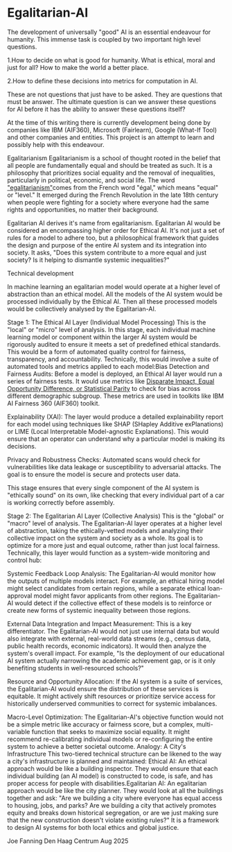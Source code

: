 # Egalitarian-AI
The development of universally "good" AI is an essential endeavour for humanity. This immense task is coupled by two important high level questions. 

1.How to decide on what is good for humanity. What is ethical, moral and just for all? How to make the world a better place. 

2.How to define these decisions into metrics for computation in AI. 

These are not questions that just have to be asked. They are questions that must be answer. The ultimate question is can we answer these questions for AI before it has the ability to answer these questions itself? 

At the time of this writing there is currently development being done by companies like IBM (AIF360), Microsoft (Fairlearn), Google (What-If Tool) and other companies and entities. This project is an attempt to learn and possibly help with this endeavour.

​Egalitarianism
Egalitarianism is a school of thought rooted in the belief that all people are fundamentally equal and should be treated as such. It is a philosophy that prioritizes social equality and the removal of inequalities, particularly in political, economic, and social life. 
​The word ["egalitarianism"](https://joefanning.github.io/Egalitarian-AI/researchresources.md)comes from the French word "égal," which means "equal" or "level." It emerged during the French Revolution in the late 18th century when people were fighting for a society where everyone had the same rights and opportunities, no matter their background.

Egalitarian AI derives it's name from egalitarianism. Egalitarian AI would be considered an encompassing higher order for Ethical AI.
It's not just a set of rules for a model to adhere too, but a philosophical framework that guides the design and purpose of the entire AI system and its integration into society. It asks, "Does this system contribute to a more equal and just society? Is it helping to dismantle systemic inequalities?"

Technical development

In machine learning an egalitarian model would operate at a higher level of abstraction than an ethical model.
All the models of the AI system would be processed individually by the Ethical AI. Then all these processed models would be collectively analysed by the Egalitarian-AI. 

Stage 1: The Ethical AI Layer (Individual Model Processing)
​This is the "local" or "micro" level of analysis. In this stage, each individual machine learning model or component within the larger AI system would be rigorously audited to ensure it meets a set of predefined ethical standards. This would be a form of automated quality control for fairness, transparency, and accountability.
​Technically, this would involve a suite of automated tools and metrics applied to each model:
​Bias Detection and Fairness Audits: Before a model is deployed, an Ethical AI layer would run a series of fairness tests. It would use metrics like [Disparate Impact, Equal Opportunity Difference, or Statistical Parity](https://joefanning.github.io/Egalitarian-AI/ethicalbiasmodels.md) to check for bias across different demographic subgroup. These metrics are used in toolkits like IBM AI Fairness 360 (AIF360) toolkit. 

​Explainability (XAI): The layer would produce a detailed explainability report for each model using techniques like SHAP (SHapley Additive exPlanations) or LIME (Local Interpretable Model-agnostic Explanations). This would ensure that an operator can understand why a particular model is making its decisions.

​Privacy and Robustness Checks: Automated scans would check for vulnerabilities like data leakage or susceptibility to adversarial attacks. The goal is to ensure the model is secure and protects user data.

​This stage ensures that every single component of the AI system is "ethically sound" on its own, like checking that every individual part of a car is working correctly before assembly.

​Stage 2: The Egalitarian AI Layer (Collective Analysis)
​This is the "global" or "macro" level of analysis. The Egalitarian-AI layer operates at a higher level of abstraction, taking the ethically-vetted models and analyzing their collective impact on the system and society as a whole. Its goal is to optimize for a more just and equal outcome, rather than just local fairness.
​Technically, this layer would function as a system-wide monitoring and control hub:

​Systemic Feedback Loop Analysis: The Egalitarian-AI would monitor how the outputs of multiple models interact. For example, an ethical hiring model might select candidates from certain regions, while a separate ethical loan-approval model might favor applicants from other regions. The Egalitarian-AI would detect if the collective effect of these models is to reinforce or create new forms of systemic inequality between those regions.

​External Data Integration and Impact Measurement: This is a key differentiator. The Egalitarian-AI would not just use internal data but would also integrate with external, real-world data streams (e.g., census data, public health records, economic indicators). It would then analyze the system's overall impact. For example, "Is the deployment of our educational AI system actually narrowing the academic achievement gap, or is it only benefiting students in well-resourced schools?"

​Resource and Opportunity Allocation: If the AI system is a suite of services, the Egalitarian-AI would ensure the distribution of these services is equitable. It might actively shift resources or prioritize service access for historically underserved communities to correct for systemic imbalances.

​Macro-Level Optimization: The Egalitarian-AI's objective function would not be a simple metric like accuracy or fairness score, but a complex, multi-variable function that seeks to maximize social equality. It might recommend re-calibrating individual models or re-configuring the entire system to achieve a better societal outcome.
​Analogy: A City's Infrastructure
​This two-tiered technical structure can be likened to the way a city's infrastructure is planned and maintained:
​Ethical AI: An ethical approach would be like a building inspector. They would ensure that each individual building (an AI model) is constructed to code, is safe, and has proper access for people with disabilities.
​Egalitarian AI: An egalitarian approach would be like the city planner. They would look at all the buildings together and ask: "Are we building a city where everyone has equal access to housing, jobs, and parks? Are we building a city that actively promotes equity and breaks down historical segregation, or are we just making sure that the new construction doesn't violate existing rules?"
​It is a framework to design AI systems for both local ethics and global justice.

Joe Fanning Den Haag Centrum Aug 2025

